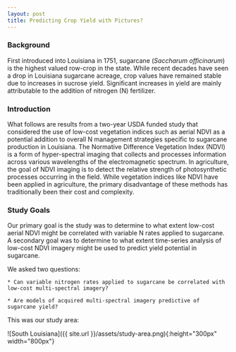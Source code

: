 ```yaml
---
layout: post
title: Predicting Crop Yield with Pictures?
---
```


### Background

First introduced into Louisiana in 1751, sugarcane (*Saccharum officinarum*) is the highest valued row-crop in the state. While recent decades have seen a drop in Louisiana sugarcane acreage, crop values have remained stable due to increases in sucrose yield. Significant increases in yield are mainly attributable to the addition of nitrogen (N) fertilizer.

### Introduction

What follows are results from a two-year USDA funded study that considered the use of low-cost vegetation indices such as aerial NDVI as a potential addition to overall N management strategies specific to sugarcane production in Louisiana. The Normative Difference Vegetation Index (NDVI) is a form of hyper-spectral imaging that collects and processes information across various wavelengths of the electromagnetic spectrum. In agriculture, the goal of NDVI imaging is to detect the relative strength of photosynthetic processes occurring in the field. While vegetation indices like NDVI have been applied in agriculture, the primary disadvantage of these methods has traditionally been their cost and complexity.

 
### Study Goals
Our primary goal is the study was to determine to what extent low-cost aerial NDVI might be correlated with variable N rates applied to sugarcane. A secondary goal was to determine to what extent time-series analysis of low-cost NDVI imagery might be used to predict yield potential in sugarcane.

We asked two questions:

    * Can variable nitrogen rates applied to sugarcane be correlated with low-cost multi-spectral imagery?

    * Are models of acquired multi-spectral imagery predictive of sugarcane yield?

This was our study area:

![South Louisiana]({{ site.url }}/assets/study-area.png){:height="300px" width="800px"} 
